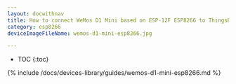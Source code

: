```yaml
---
layout: docwithnav
title: How to connect WeMos D1 Mini based on ESP-12F ESP8266 to ThingsBoard?
category: esp8266
deviceImageFileName: wemos-d1-mini-esp8266.jpg

---
```


* TOC
{:toc}

{% include /docs/devices-library/guides/wemos-d1-mini-esp8266.md %}
